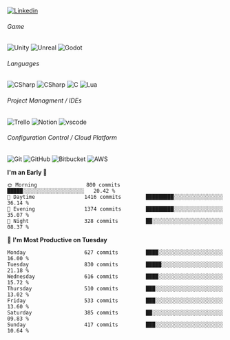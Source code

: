 <a href="https://www.youtube.com/c/ÁreadaProgramação"><img alt="Linkedin" src="https://img.shields.io/youtube/channel/subscribers/UCXKSo8RSfVmrawXleZ-_arg?style=social"></a><a href="https://www.linkedin.com/in/alfredo1995/" target="_blank"></a>&nbsp;

###### Game
![Unity](https://img.shields.io/badge/_-Unity-292e33?style=flat-square&logo=unity&logoColor=fff)
![Unreal](https://img.shields.io/badge/_-Unreal-292e33?style=flat-square&logo=unreal%20engine&logoColor=fff)
![Godot](https://img.shields.io/badge/_-Godot-292e33?style=flat-square&logo=godot%20engine&logoColor=fff)

###### Languages 
![CSharp](https://img.shields.io/badge/_-C%23-292e33?style=flat-square&logo=csharp&logoColor=white) ![CSharp](https://img.shields.io/badge/_-C%2B%2B-292e33?style=flat-square&logo=c%2B%2B&logoColor=white) ![C](https://img.shields.io/badge/_-C-292e33?style=flat-square&logo=c&logoColor=white)
![Lua](https://img.shields.io/badge/_-Lua-292e33?style=flat-square&logo=lua&logoColor=white)

###### Project Managment / IDEs 
![Trello](https://img.shields.io/badge/_-Jira-292e33?style=flat-square&logo=trello&logoColor=fff)
![Notion](https://img.shields.io/badge/_-Notion-292e33?style=flat-square&logo=notion&logoColor=fff)
![vscode](https://img.shields.io/badge/_-Visual%20Studio%20Code-292e33?style=flat-square&logo=Visual%20Studio%20Code&logoColor=fff)

###### Configuration Control / Cloud Platform

![Git](https://img.shields.io/badge/_-Git-292e33?style=flat-square&logo=git&logoColor=fff)
![GitHub](https://img.shields.io/badge/_-GitHub-292e33?style=flat-square&logo=github&logoColor=fff)
![Bitbucket](https://img.shields.io/badge/_-Bitbucket-292e33?style=flat-square&logo=bitbucket&logoColor=fff)
![AWS](https://img.shields.io/badge/_-AWS-292e33?style=flat-square&logo=amazon&logoColor=fff)

**I'm an Early 🐤** 

```text
🌞 Morning                800 commits         █████░░░░░░░░░░░░░░░░░░░░   20.42 % 
🌆 Daytime                1416 commits        █████████░░░░░░░░░░░░░░░░   36.14 % 
🌃 Evening                1374 commits        █████████░░░░░░░░░░░░░░░░   35.07 % 
🌙 Night                  328 commits         ██░░░░░░░░░░░░░░░░░░░░░░░   08.37 % 
```
📅 **I'm Most Productive on Tuesday** 

```text
Monday                   627 commits         ████░░░░░░░░░░░░░░░░░░░░░   16.00 % 
Tuesday                  830 commits         █████░░░░░░░░░░░░░░░░░░░░   21.18 % 
Wednesday                616 commits         ████░░░░░░░░░░░░░░░░░░░░░   15.72 % 
Thursday                 510 commits         ███░░░░░░░░░░░░░░░░░░░░░░   13.02 % 
Friday                   533 commits         ███░░░░░░░░░░░░░░░░░░░░░░   13.60 % 
Saturday                 385 commits         ██░░░░░░░░░░░░░░░░░░░░░░░   09.83 % 
Sunday                   417 commits         ███░░░░░░░░░░░░░░░░░░░░░░   10.64 % 
```




